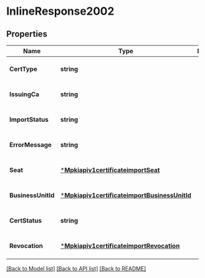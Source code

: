 # InlineResponse2002

## Properties
Name | Type | Description | Notes
------------ | ------------- | ------------- | -------------
**CertType** | **string** |  | [optional] [default to null]
**IssuingCa** | **string** |  | [optional] [default to null]
**ImportStatus** | **string** |  | [optional] [default to null]
**ErrorMessage** | **string** |  | [optional] [default to null]
**Seat** | [***Mpkiapiv1certificateimportSeat**](mpkiapiv1certificateimport_seat.md) |  | [optional] [default to null]
**BusinessUnitId** | [***Mpkiapiv1certificateimportBusinessUnitId**](mpkiapiv1certificateimport_business_unit_id.md) |  | [optional] [default to null]
**CertStatus** | **string** |  | [optional] [default to null]
**Revocation** | [***Mpkiapiv1certificateimportRevocation**](mpkiapiv1certificateimport_revocation.md) |  | [optional] [default to null]

[[Back to Model list]](../README.md#documentation-for-models) [[Back to API list]](../README.md#documentation-for-api-endpoints) [[Back to README]](../README.md)

